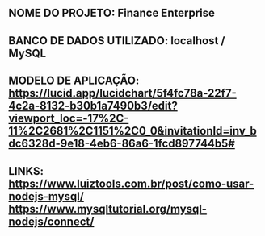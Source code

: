 NOME DO PROJETO: 
Finance Enterprise
------------------------------------------------------------------------------------------------------------
BANCO DE DADOS UTILIZADO: 
localhost / MySQL
------------------------------------------------------------------------------------------------------------
MODELO DE APLICAÇÃO: 
https://lucid.app/lucidchart/5f4fc78a-22f7-4c2a-8132-b30b1a7490b3/edit?viewport_loc=-17%2C-11%2C2681%2C1151%2C0_0&invitationId=inv_bdc6328d-9e18-4eb6-86a6-1fcd897744b5#
------------------------------------------------------------------------------------------------------------
LINKS:
https://www.luiztools.com.br/post/como-usar-nodejs-mysql/
https://www.mysqltutorial.org/mysql-nodejs/connect/
------------------------------------------------------------------------------------------------------------